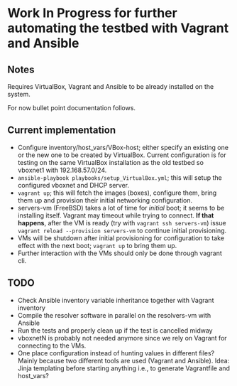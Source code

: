 Work In Progress for further automating the testbed with Vagrant and Ansible
============================================================================

Notes
-----
Requires VirtualBox, Vagrant and Ansible to be already installed on the system.

For now bullet point documentation follows.

Current implementation
----------------------
- Configure inventory/host_vars/VBox-host; either specify an existing one or
  the new one to be created by VirtualBox.
  Current configuration is for testing on the same VirtualBox installation as
  the old testbed so vboxnet1 with 192.168.57.0/24.
- `ansible-playbook playbooks/setup_VirtualBox.yml`; this will setup the
  configured vboxnet and DHCP server.
- `vagrant up`; this will fetch the images (boxes), configure them, bring them
  up and provision their initial networking configuration.
- servers-vm (FreeBSD) takes a lot of time for _initial_ boot; it seems to be
  installing itself.
  Vagrant may timeout while trying to connect.
  **If that happens**, after the VM is ready (try with `vagrant ssh servers-vm`)
  issue `vagrant reload --provision servers-vm` to continue initial provisioning.
- VMs will be shutdown after initial provisioning for configuration to take
  effect with the next boot; `vagrant up` to bring them up.
- Further interaction with the VMs should only be done through vagrant cli.

TODO
----
- Check Ansible inventory variable inheritance together with Vagrant inventory
- Compile the resolver software in parallel on the resolvers-vm with Ansible
- Run the tests and properly clean up if the test is cancelled midway
- vboxnetN is probably not needed anymore since we rely on Vagrant for
  connecting to the VMs.
- One place configuration instead of hunting values in different files?
  Mainly because two different tools are used (Vagrant and Ansible).
  Idea: Jinja templating before starting anything i.e., to generate Vagrantfile
  and host_vars?
